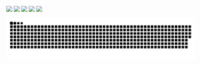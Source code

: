 ![](https://github-profile-summary-cards.vercel.app/api/cards/profile-details?username=numpix&theme=github_dark)
![](https://github-profile-summary-cards.vercel.app/api/cards/most-commit-language?username=numpix&theme=github_dark)
![](https://github-profile-summary-cards.vercel.app/api/cards/repos-per-language?username=numpix&theme=github_dark)
![](https://github-profile-summary-cards.vercel.app/api/cards/stats?username=numpix&theme=github_dark)
![](https://github-profile-summary-cards.vercel.app/api/cards/productive-time?username=numpix&theme=github_dark)

[![snake gif](https://github.com/NumPix/NumPix/blob/output/github-contribution-grid-snake.svg)
](https://github.com/NumPix/NumPix/blob/output/github-contribution-grid-snake-dark.svg)
